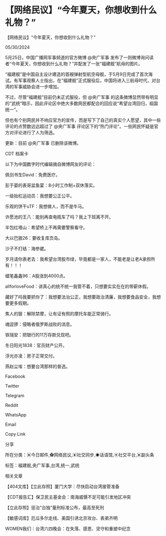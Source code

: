 # 【网络民议】“今年夏天，你想收到什么礼物？”

【网络民议】“今年夏天，你想收到什么礼物？”

05/30/2024

5月25日，中国广播网军事频道的官方微博 @央广军事 发布了一则微博询问读者“今年夏天，你想收到什么礼物？”并配发了一张“福建舰”航母的图片。

“福建舰”是中国自主设计建造的首艘弹射型航空母舰，于5月9日完成了首次海试。有军事观察人士指出，在“福建舰”正式服役后，中国将进入三航母时代，对台湾的军事威胁会进一步增加。

不过，尽管“福建舰”目前仍未正式服役，但 @央广军事 的这条微博显然带有明显的“武统”暗示，因此评论区中绝大多数网民都配合的回应说“希望台湾回归，祖国统一”。

但也有个别网民并不响应官方的宣传，而是写下了自己的真实个人愿望，其中一些评论的点赞数远远超过了 @央广军事 评论区下的“热门评论”。一些网民怀疑是官方对评论进行了人为筛选。



更新：目前 @央广军事 已删除该微博。

CDT 档案卡













以下为中国数字时代编辑摘自微博网友的评论：

佩剑书生David：免费医疗。

彭于晏的表哥盆鱼宴：8小时工作制+双休落实。

一级抬杠运动员：我想要公正公平。

乐观的饼干uTF：我想做人，而不是牛马。

许愿池的王八：能别再查电瓶车了吗？我上下班离不开。

半包红塔山：希望桥上不再需要警察看守。

大以巴狼26：要收复库页岛。

沙子不打结：海参崴。

岁月请你表老去：我希望台湾股市绿，毕竟都是一家人，不能老是让老A承担所有！！！

蜡笔鑫鑫96：A股涨到4000点。

allforloveFood：讲真心的统不统一我管不着，只想要实实在在的带薪休假。

藏好了吗我要抓你了：我想要法治公正，我想要政治清廉，我想要食品安全，我想要更多假期。

焦人的狠：解除禁摩，让有证有照的摩托车能正常骑行。

魂逗猡：侵略者俄罗斯战败的消息。

铁瑞安：把银行的11万存款兑现吧。

冬日阳光1838：官员财产公开。

浮光亦凌：房子正常交付。

燕赵尘埃：想要台湾那样的普选。

Facebook

Twitter

Telegram

Reddit

WhatsApp

Email

Copy Link

分享

所在分类：▣今日邮件,✿网络民议,▣社交同步,◉话语馆,⦿社交平台,▣副头条

标签：福建舰,央广军事,台湾,统一,武统

相关文章

【404文库】【立此存照】厦门大学｜尽快启动台湾接管准备

【CDT报告汇】保卫民主基金会：南海威慑不足可能引发地区冲突

【立此存照】惩治“台独”量刑标准公布，最高至死刑

【敏感词库】厄瓜多尔走线、美国引诱北京攻台、表弟齐明

WOMEN我们｜台湾六四晚会：在失落、感恩、坚守和重塑中纪念
